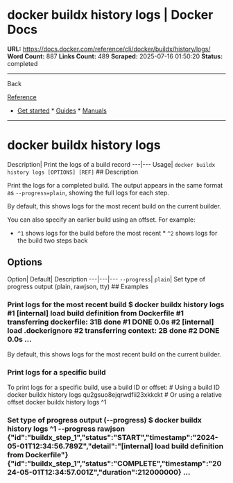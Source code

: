 # docker buildx history logs | Docker Docs

**URL:** https://docs.docker.com/reference/cli/docker/buildx/history/logs/
**Word Count:** 887
**Links Count:** 489
**Scraped:** 2025-07-16 01:50:20
**Status:** completed

---

Back

[Reference](https://docs.docker.com/reference/)

  * [Get started](https://docs.docker.com/get-started/)   * [Guides](https://docs.docker.com/guides/)   * [Manuals](https://docs.docker.com/manuals/)

* * *

# docker buildx history logs

Description| Print the logs of a build record   ---|---   Usage| `docker buildx history logs [OPTIONS] [REF]`      ## Description

Print the logs for a completed build. The output appears in the same format as `--progress=plain`, showing the full logs for each step.

By default, this shows logs for the most recent build on the current builder.

You can also specify an earlier build using an offset. For example:

  * `^1` shows logs for the build before the most recent   * `^2` shows logs for the build two steps back

## Options

Option| Default| Description   ---|---|---   `--progress`| `plain`| Set type of progress output \(plain, rawjson, tty\)      ## Examples

### Print logs for the most recent build               $ docker buildx history logs     #1 [internal] load build definition from Dockerfile     #1 transferring dockerfile: 31B done     #1 DONE 0.0s     #2 [internal] load .dockerignore     #2 transferring context: 2B done     #2 DONE 0.0s     ...     

By default, this shows logs for the most recent build on the current builder.

### Print logs for a specific build

To print logs for a specific build, use a build ID or offset:               # Using a build ID     docker buildx history logs qu2gsuo8ejqrwdfii23xkkckt          # Or using a relative offset     docker buildx history logs ^1     

### Set type of progress output \(--progress\)               $ docker buildx history logs ^1 --progress rawjson     {"id":"buildx_step_1","status":"START","timestamp":"2024-05-01T12:34:56.789Z","detail":"[internal] load build definition from Dockerfile"}     {"id":"buildx_step_1","status":"COMPLETE","timestamp":"2024-05-01T12:34:57.001Z","duration":212000000}     ...